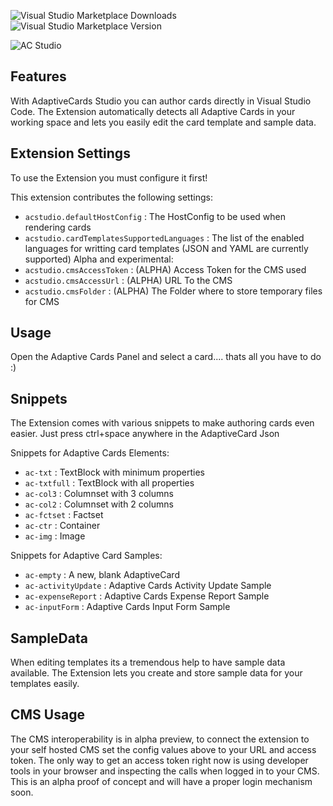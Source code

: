 ![Visual Studio Marketplace Downloads](https://img.shields.io/visual-studio-marketplace/d/AssecoSouthEasternEurope.assecoadaptivecardsstudiobeta)
![Visual Studio Marketplace Version](https://img.shields.io/visual-studio-marketplace/v/AssecoSouthEasternEurope.assecoadaptivecardsstudiobeta)

![AC Studio ](https://madewithcards.blob.core.windows.net/uploads/29bb3d02-2158-40b8-8420-4dd1f15da34c-acstudio.png)

## Features

With AdaptiveCards Studio you can author cards directly in Visual Studio Code. The Extension automatically detects all Adaptive Cards in your working space and lets you easily edit the card template and sample data.

## Extension Settings

To use the Extension you must configure it first!

This extension contributes the following settings:

-   `acstudio.defaultHostConfig`  : The HostConfig to be used when rendering cards
-   `acstudio.cardTemplatesSupportedLanguages`  : The list of the enabled languages for writting card templates (JSON and YAML are currently supported)
Alpha and experimental:
-   `acstudio.cmsAccessToken`  : (ALPHA) Access Token for the CMS used
-   `acstudio.cmsAccessUrl`  : (ALPHA) URL To the CMS
-   `acstudio.cmsFolder`  : (ALPHA) The Folder where to store temporary files for CMS

## Usage

Open the Adaptive Cards Panel and select a card.... thats all you have to do :)

## Snippets

The Extension comes with various snippets to make authoring cards even easier. Just press ctrl+space anywhere in the AdaptiveCard Json

Snippets for Adaptive Cards Elements:
-   `ac-txt`  : TextBlock with minimum properties
-   `ac-txtfull`  : TextBlock with all properties
-   `ac-col3`  : Columnset with 3 columns
-   `ac-col2`  : Columnset with 2 columns
-   `ac-fctset`  : Factset
-   `ac-ctr`  : Container
-   `ac-img`  : Image

Snippets for Adaptive Card Samples:
-   `ac-empty`  : A new, blank AdaptiveCard
-   `ac-activityUpdate`  : Adaptive Cards Activity Update Sample
-   `ac-expenseReport`  : Adaptive Cards Expense Report Sample
-   `ac-inputForm`  : Adaptive Cards Input Form Sample


## SampleData

When editing templates its a tremendous help to have sample data available. The Extension lets you create and store sample data for your templates easily.

## CMS Usage

The CMS interoperability is in alpha preview, to connect the extension to your self hosted CMS set the config values above to your URL and access token. The only way to get an access token right now is using developer tools in your browser and inspecting the calls when logged in to your CMS. This is an alpha proof of concept and will have a proper login mechanism soon.